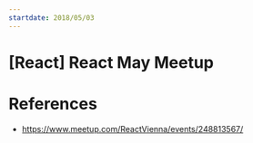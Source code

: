```yaml
---
startdate: 2018/05/03
---
```

# [React] React May Meetup

# References
* https://www.meetup.com/ReactVienna/events/248813567/
